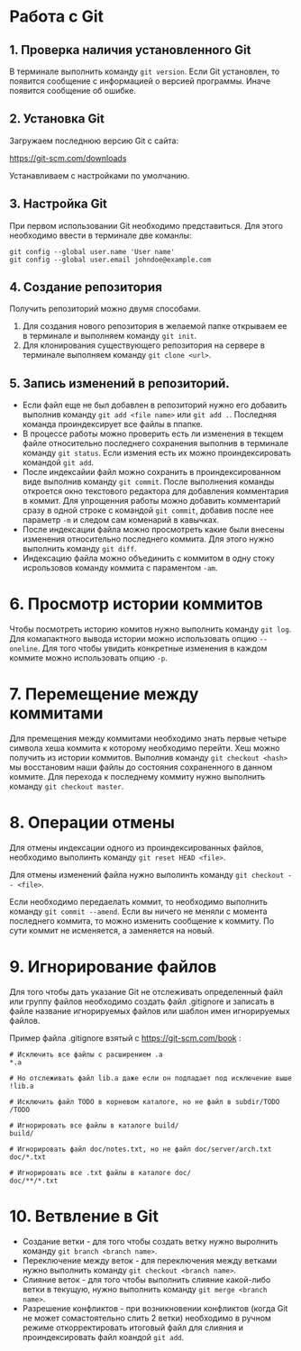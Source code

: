 # Работа с Git

## 1. Проверка наличия установленного Git
В терминале выполнить команду `git version`. Если Git установлен, то появится сообщение с информацией о версией программы. Иначе появится сообщение об ошибке.

## 2. Установка Git
Загружаем последнюю версию Git с сайта:

https://git-scm.com/downloads 

Устанавливаем с настройками по умолчанию.

## 3. Настройка Git
При первом использовании Git необходимо представиться. Для этого необходимо ввести в терминале две команлы:
```
git config --global user.name 'User name'
git config --global user.email johndoe@example.com
```

## 4. Создание репозитория
Получить репозиторий можно двумя способами.
1. Для создания нового репозитория в желаемой папке открываем ее в терминале и выполняем команду `git init`.
1. Для клонирования существующего репозитория на сервере в терминале выполняем команду `git clone <url>`.

## 5. Запись изменений в репозиторий.
 * Если файл еще не был добавлен в репозиторий нужно его добавить выполнив команду `git add <file name>` или `git add .`. Последняя команда проиндексирует все файлы в ппапке. 
 * В процессе работы можно проверить есть ли изменения в текщем файле относительно последнего сохранения выполнив в терминале команду `git status`. Если измения есть их можно проиндексировать командой `git add`. 
 * После индексайии файл можно сохранить в проиндексированном виде выполнив команду `git commit`. После выполнения команды откроется окно текстового редактора для добавления комментария в коммит. Для упрощенния работы можно добавить комментарий сразу в одной строке с командой `git commit`, добавив после нее параметр `-m` и следом сам коменарий в кавычках.
 * После индексации файла можно просмотреть какие были внесены изменения относительно последнего коммита. Для этого нужно выполнить команду `git diff`.
 * Индексацию файла можно объединить с коммитом в одну стоку исрользовов команду коммита с параментом `-am`.

 # 6. Просмотр истории коммитов
 Чтобы посмотреть историю комитов нужно выполнить команду `git log`. Для комапактного вывода истории можно использовать опцию `--oneline`. Для того чтобы увидить конкретные изменения в каждом коммите можно использовать опцию `-p`.

 # 7. Перемещение между коммитами
 Для премещения между коммитами необходимо знать первые четыре символа хеша коммита к которому необходимо перейти. Хеш можно получить из истории коммитов. Выполнив команду `git checkout <hash>` мы восстановим наши файлы до состояния сохраненного в данном коммите. Для перехода к последнему коммиту нужно выполнить команду `git checkout master`.

 # 8. Операции отмены
 Для отмены индексации одного из проиндексированных файлов, необходимо выполинть команду `git reset HEAD <file>`.

 Для отмены изменений файла нужно выполинть команду `git checkout -- <file>`.

 Если необходимо передаелать коммит, то необходимо выполнить команду `git commit --amend`. Если вы ничего не меняли с момента последнего коммита, то можно изменить сообщение к коммиту. По сути коммит не исменяется, а заменяется на новый.   

# 9. Игнорирование файлов
Для того чтобы дать указание Git не отслеживать определенный файл или группу файлов необходимо создать файл .gitignore и записать в файле название игнорируемых файлов или шаблон имен игнорируемых файлов.

Пример файла .gitignore взятый с https://git-scm.com/book :
```
# Исключить все файлы с расширением .a
*.a

# Но отслеживать файл lib.a даже если он подпадает под исключение выше
!lib.a

# Исключить файл TODO в корневом каталоге, но не файл в subdir/TODO
/TODO

# Игнорировать все файлы в каталоге build/
build/

# Игнорировать файл doc/notes.txt, но не файл doc/server/arch.txt
doc/*.txt

# Игнорировать все .txt файлы в каталоге doc/
doc/**/*.txt
```

# 10. Ветвление в Git
* Создание ветки - для того чтобы создать ветку нужно выролнить команду `git branch <branch name>`.
* Переключение между веток - для переключения между ветками нужно выполнить команду `git checkout <branch name>`.
* Слияние веток - для того чтобы выполнить слияние какой-либо ветки в текущую, нужно выполнить команду `git merge <branch name>`.
* Разрешение конфликтов - при возникновении конфликтов (когда Git не может сомастоятельно слить 2 ветки) необходимо в ручном режиме откорректировать итоговый файл для слияния и проиндексировать файл коандой `git add`. 
